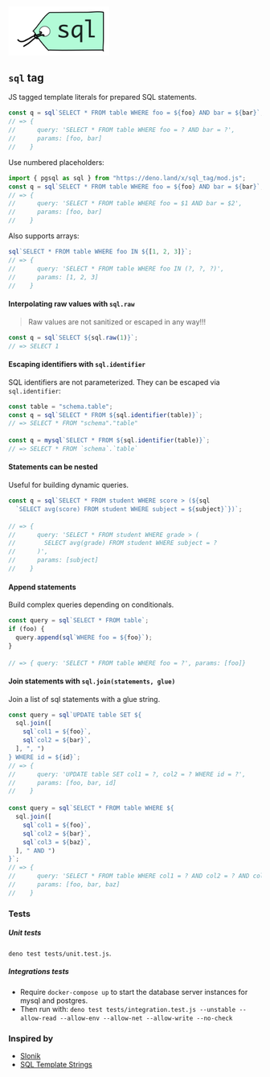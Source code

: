 <img width="200px" style src="https://github.com/dsego/sql_tag/raw/main/media/sql_tag.svg" />

## `sql` tag

JS tagged template literals for prepared SQL statements.

```js
const q = sql`SELECT * FROM table WHERE foo = ${foo} AND bar = ${bar}`;
// => {
//      query: 'SELECT * FROM table WHERE foo = ? AND bar = ?',
//      params: [foo, bar]
//    }
```

Use numbered placeholders:

```js
import { pgsql as sql } from "https://deno.land/x/sql_tag/mod.js";
const q = sql`SELECT * FROM table WHERE foo = ${foo} AND bar = ${bar}`;
// => {
//      query: 'SELECT * FROM table WHERE foo = $1 AND bar = $2',
//      params: [foo, bar]
//    }
```

Also supports arrays:

```js
sql`SELECT * FROM table WHERE foo IN ${[1, 2, 3]}`;
// => {
//      query: 'SELECT * FROM table WHERE foo IN (?, ?, ?)',
//      params: [1, 2, 3]
//    }
```

#### Interpolating raw values with `sql.raw`

> Raw values are not sanitized or escaped in any way!!!

```js
const q = sql`SELECT ${sql.raw(1)}`;
// => SELECT 1
```

#### Escaping identifiers with `sql.identifier`

SQL identifiers are not parameterized. They can be escaped via `sql.identifier`:

```js
const table = "schema.table";
const q = sql`SELECT * FROM ${sql.identifier(table)}`;
// => SELECT * FROM "schema"."table"

const q = mysql`SELECT * FROM ${sql.identifier(table)}`;
// => SELECT * FROM `schema`.`table`
```

#### Statements can be nested

Useful for building dynamic queries.

```js
const q = sql`SELECT * FROM student WHERE score > (${sql
  `SELECT avg(score) FROM student WHERE subject = ${subject}`})`;

// => {
//      query: 'SELECT * FROM student WHERE grade > (
//        SELECT avg(grade) FROM student WHERE subject = ?
//      )',
//      params: [subject]
//    }
```

#### Append statements

Build complex queries depending on conditionals.

```js
const query = sql`SELECT * FROM table`;
if (foo) {
  query.append(sql`WHERE foo = ${foo}`);
}

// => { query: 'SELECT * FROM table WHERE foo = ?', params: [foo]}
```

#### Join statements with `sql.join(statements, glue)`

Join a list of sql statements with a glue string.

```js
const query = sql`UPDATE table SET ${
  sql.join([
    sql`col1 = ${foo}`,
    sql`col2 = ${bar}`,
  ], ", ")
} WHERE id = ${id}`;
// => {
//      query: 'UPDATE table SET col1 = ?, col2 = ? WHERE id = ?',
//      params: [foo, bar, id]
//    }

const query = sql`SELECT * FROM table WHERE ${
  sql.join([
    sql`col1 = ${foo}`,
    sql`col2 = ${bar}`,
    sql`col3 = ${baz}`,
  ], " AND ")
}`;
// => {
//      query: 'SELECT * FROM table WHERE col1 = ? AND col2 = ? AND col3 = ?',
//      params: [foo, bar, baz]
//    }
```

### Tests

##### Unit tests

`deno test tests/unit.test.js`.

##### Integrations tests

- Require `docker-compose up` to start the database server instances for mysql
  and postgres.
- Then run with:
  `deno test tests/integration.test.js --unstable --allow-read --allow-env --allow-net --allow-write --no-check`

### Inspired by

- [Slonik](https://github.com/gajus/slonik#slonik-sql-tag)
- [SQL Template Strings](https://github.com/felixfbecker/node-sql-template-strings)
